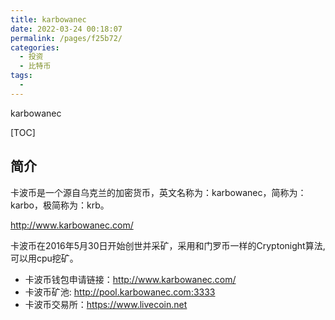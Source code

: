 ```yaml
---
title: karbowanec
date: 2022-03-24 00:18:07
permalink: /pages/f25b72/
categories:
  - 投资
  - 比特币
tags:
  - 
---
```

karbowanec

[TOC]

## 简介

卡波币是一个源自乌克兰的加密货币，英文名称为：karbowanec，简称为：karbo，极简称为：krb。

http://www.karbowanec.com/

卡波币在2016年5月30日开始创世并采矿，采用和门罗币一样的Cryptonight算法,可以用cpu挖矿。

- 卡波币钱包申请链接：http://www.karbowanec.com/
- 卡波币矿池: http://pool.karbowanec.com:3333
- 卡波币交易所：https://www.livecoin.net